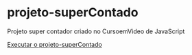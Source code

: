 # projeto-superContado
 Projeto super contador criado no CursoemVideo de JavaScript

 <a href="https://vitorfidelis.github.io/projeto-superContado/">Executar o projeto-superContado</a>

